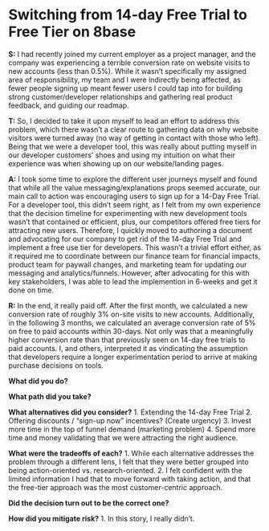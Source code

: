 # Switching from 14-day Free Trial to Free Tier on 8base

**S:** I had recently joined my current employer as a project manager, and the company was experiencing a terrible conversion rate on website visits to new accounts (less than 0.5%). While it wasn’t specifically my assigned area of responsibility, my team and I were indirectly being affected, as fewer people signing up meant fewer users I could tap into for building strong customer/developer relationships and gathering real product feedback, and guiding our roadmap.

**T:** So, I decided to take it upon myself to lead an effort to address this problem, which there wasn’t a clear route to gathering data on why website visitors were turned away (no way of getting in contact with those who left). Being that we were a developer tool, this was really about putting myself in our developer customers’ shoes and using my intuition on what their experience was when showing up on our website/landing pages.

**A:** I took some time to explore the different user journeys myself and found that while all the value messaging/explanations props seemed accurate, our main call to action was encouraging users to sign up for a 14-Day Free Trial. For a developer tool, this didn’t seem right, as I felt from my own experience that the decision timeline for experimenting with new development tools wasn’t that contained or efficient, plus, our competitors offered free tiers for attracting new users. Therefore, I quickly moved to authoring a document and advocating for our company to get rid of the 14-day Free Trial and implement a free use tier for developers. This wasn’t a trivial effort either, as it required me to coordinate between our finance team for financial impacts, product team for paywall changes, and marketing team for updating our messaging and analytics/funnels. However, after advocating for this with key stakeholders, I was able to lead the implemention in 6-weeks and get it done on time.

**R:** In the end, it really paid off. After the first month, we calculated a new conversion rate of roughly 3% on-site visits to new accounts. Additionally, in the following 3 months, we calculated an average conversion rate of 5% on free to paid accounts within 30-days. Not only was that a meaningfully higher conversion rate than that previously seen on 14-day free trials to paid accounts. I, and others, interpreted it as vindicating the assumption that developers require a longer experimentation period to arrive at making purchase decisions on tools.

**What did you do?** 

**What path did you take?** 

**What alternatives did you consider?** 
    1. Extending the 14-day Free Trial
    2. Offering discounts / “sign-up now” incentives? (Create urgency)
    3. Invest more time in the top of funnel demand (marketing problem)
    4. Spend more time and money validating that we were attracting the right audience.

**What were the tradeoffs of each?**
    1. While each alternative addresses the problem through a different lens, I felt that they were better grouped into being action-oriented vs. research-oriented. 
    2. I felt confident with the limited information I had that to move forward with taking action, and that the free-tier approach was the most customer-centric approach.

**Did the decision turn out to be the correct one?**

**How did you mitigate risk?**
    1. In this story, I really didn’t.

